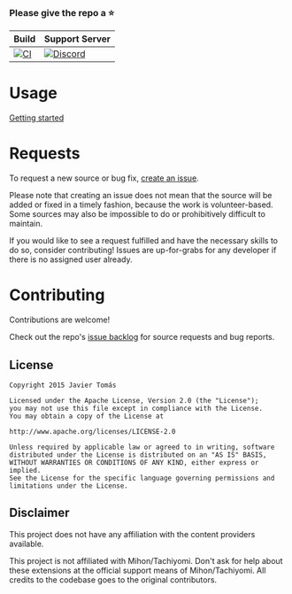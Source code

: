 ### Please give the repo a :star:

| Build                                                                                                                                                                               | Support Server                                                                                                                                              |
|-------------------------------------------------------------------------------------------------------------------------------------------------------------------------------------|-------------------------------------------------------------------------------------------------------------------------------------------------------------|
| [![CI](https://github.com/keiyoushi/extensions-source/actions/workflows/build_push.yml/badge.svg)](https://github.com/keiyoushi/extensions-source/actions/workflows/build_push.yml) | [![Discord](https://img.shields.io/discord/1193460528052453448.svg?label=discord&labelColor=7289da&color=2c2f33&style=flat)](https://discord.gg/3FbCpdKbdY) |

# Usage

[Getting started](https://keiyoushi.github.io/docs/guides/getting-started#adding-the-extension-repo)

# Requests

To request a new source or bug fix, [create an issue](https://github.com/keiyoushi/extensions-source/issues/new/choose).

Please note that creating an issue does not mean that the source will be added or fixed in a timely
fashion, because the work is volunteer-based. Some sources may also be impossible to do or prohibitively
difficult to maintain.

If you would like to see a request fulfilled and have the necessary skills to do so, consider contributing!
Issues are up-for-grabs for any developer if there is no assigned user already.

# Contributing

Contributions are welcome!

Check out the repo's [issue backlog](https://github.com/keiyoushi/extensions-source/issues) for source requests and bug reports.

## License

    Copyright 2015 Javier Tomás

    Licensed under the Apache License, Version 2.0 (the "License");
    you may not use this file except in compliance with the License.
    You may obtain a copy of the License at

    http://www.apache.org/licenses/LICENSE-2.0

    Unless required by applicable law or agreed to in writing, software
    distributed under the License is distributed on an "AS IS" BASIS,
    WITHOUT WARRANTIES OR CONDITIONS OF ANY KIND, either express or implied.
    See the License for the specific language governing permissions and
    limitations under the License.

## Disclaimer

This project does not have any affiliation with the content providers available.

This project is not affiliated with Mihon/Tachiyomi. Don't ask for help about these extensions at the
official support means of Mihon/Tachiyomi. All credits to the codebase goes to the original contributors.

